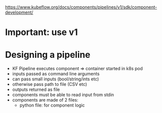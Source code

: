 https://www.kubeflow.org/docs/components/pipelines/v1/sdk/component-development/

# Important: use v1

# Designing a pipeline

- KF Pipeline executes component => container started in k8s pod
- inputs passed as command line arguments
- can pass small inputs (bool/string/ints etc)
- otherwise pass path to file (CSV etc)
- outputs returned as file
- components must be able to read input from stdin
- components are made of 2 files:
  - python file: for component logic
  <!-- - yaml file: defines how the component fits into the pipeline -->
